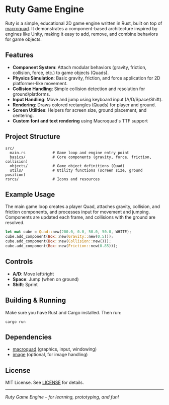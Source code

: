 # Ruty Game Engine

Ruty is a simple, educational 2D game engine written in Rust, built on top of [macroquad](https://github.com/not-fl3/macroquad). It demonstrates a component-based architecture inspired by engines like Unity, making it easy to add, remove, and combine behaviors for game objects.

## Features

- **Component System**: Attach modular behaviors (gravity, friction, collision, force, etc.) to game objects (Quads).
- **Physics Simulation**: Basic gravity, friction, and force application for 2D platformer-like movement.
- **Collision Handling**: Simple collision detection and resolution for ground/platforms.
- **Input Handling**: Move and jump using keyboard input (A/D/Space/Shift).
- **Rendering**: Draws colored rectangles (Quads) for player and ground.
- **Screen Utilities**: Helpers for screen size, ground placement, and centering.
- **Custom font and text rendering** using Macroquad's TTF support

## Project Structure

```
src/
  main.rs            # Game loop and engine entry point
  basics/            # Core components (gravity, force, friction, collision)
  objects/           # Game object definitions (Quad)
  utils/             # Utility functions (screen size, ground position)
rsrcs/               # Icons and resources
```

## Example Usage

The main game loop creates a player Quad, attaches gravity, collision, and friction components, and processes input for movement and jumping. Components are updated each frame, and collisions with the ground are resolved.

```rust
let mut cube = Quad::new(200.0, 0.0, 50.0, 50.0, WHITE);
cube.add_component(Box::new(Gravity::new(0.5)));
cube.add_component(Box::new(Collision::new()));
cube.add_component(Box::new(Friction::new(0.85)));
```

## Controls

- **A/D**: Move left/right
- **Space**: Jump (when on ground)
- **Shift**: Sprint

## Building & Running

Make sure you have Rust and Cargo installed. Then run:

```fish
cargo run
```

## Dependencies
- [macroquad](https://crates.io/crates/macroquad) (graphics, input, windowing)
- [image](https://crates.io/crates/image) (optional, for image handling)

## License

MIT License. See [LICENSE](LICENSE) for details.

---

*Ruty Game Engine – for learning, prototyping, and fun!*
